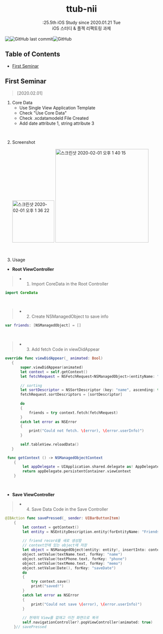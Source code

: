 <h1 align="center">ttub-nii</h1>

<div align="center">
  :25.5th iOS Study since 2020.01.21 Tue
</div>
<div align="center">
  iOS 스터디 & 플젝 리팩토링 과제 
</div>

<br/>
<div style="display:flex;" align="center">
  <img src="https://img.shields.io/badge/study-iOS-ff69b4" />
  <img alt="GitHub last commit" src="https://img.shields.io/github/last-commit/iOS-SOPT-iNNovation/ttub-nii?logo=2020.01.21">
  <img alt="GitHub" src="https://img.shields.io/github/license/iOS-SOPT-iNNovation/ttub-nii">
</div>

## Table of Contents

- [First Seminar](#first-seminar)

## First Seminar

> [2020.02.01]

1. Core Data
   - Use Single View Application Template
   - Check "Use Core Data"
   - Check .xcdatamodeld File Created
   - Add date attribute 1, string attribute 3
<br />

2. Screenshot
   <div>
      <img width="138" alt="스크린샷 2020-02-01 오후 1 36 22" src="https://user-images.githubusercontent.com/44978839/73586925-d8046900-44f7-11ea-8237-79dcb18612ae.png">
  
      <img width="307" alt="스크린샷 2020-02-01 오후 1 40 15" src="https://user-images.githubusercontent.com/44978839/73586984-a0e28780-44f8-11ea-9552-a3f2b5922100.png">
   </div>
<br />

3. Usage

* **Root ViewController**
> *  1. Import CoreData in the Root Controller

 ```swift
 import CoreData
 ```
  <br />
  
> *  2. Create NSManagedObject to save info
 
 ```swift
 var friends: [NSManagedObject] = []
 ```
 <br />
 
> *  3. Add fetch Code in viewDidAppear
 
 ```swift
 override func viewDidAppear(_ animated: Bool)
    {
        super.viewDidAppear(animated)
        let context = self.getContext()
        let fetchRequest = NSFetchRequest<NSManagedObject>(entityName: "Friends")
        
        // sorting
        let sortDescriptor = NSSortDescriptor (key: "name", ascending: true)
        fetchRequest.sortDescriptors = [sortDescriptor]
        
        do
        {
            friends = try context.fetch(fetchRequest)
        }
        catch let error as NSError
        {
            print("Could not fetch. \(error), \(error.userInfo)")
        }
        
        self.tableView.reloadData()
    }
```

```swift
 func getContext () -> NSManagedObjectContext
    {
        let appDelegate = UIApplication.shared.delegate as! AppDelegate
        return appDelegate.persistentContainer.viewContext
    }
```
<br />

* **Save ViewController**
> *  4. Save Data Code in the Save Controller
```swift
@IBAction func savePressed(_ sender: UIBarButtonItem)
    {
        let context = getContext()
        let entity = NSEntityDescription.entity(forEntityName: "Friends", in: context)
        
        // friend record를 새로 생성함
        // context안에 있는 object에 저장
        let object = NSManagedObject(entity: entity!, insertInto: context)
        object.setValue(textName.text, forKey: "name")
        object.setValue(textPhone.text, forKey: "phone")
        object.setValue(textMemo.text, forKey: "memo")
        object.setValue(Date(), forKey: "saveDate")
        do
        {
            try context.save()
            print("saved!")
        }
        catch let error as NSError
        {
            print("Could not save \(error), \(error.userInfo)")
        }
        
        // 현재의 View를 없애고 이전 화면으로 복귀
        self.navigationController?.popViewController(animated: true)
    }// savePressed
```
